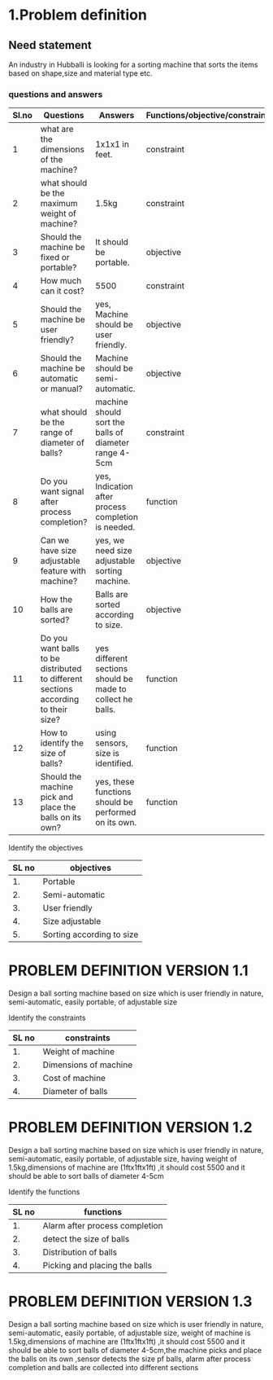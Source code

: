 # 1.Problem definition
## Need statement 
An industry in Hubballi is looking for a sorting machine that sorts the items based on shape,size and material type etc.




 ### questions and answers
|Sl.no |Questions |Answers |Functions/objective/constraints|
|------|----------|--------|-------------------------------|
|1|what are the dimensions of the machine?|1x1x1 in feet. |constraint|
|2|what should be the maximum weight of machine?|1.5kg|constraint|
|3|Should the machine be fixed or portable?|It should be portable. |objective|
|4|How much can it cost?|5500|constraint|
|5|Should the machine be user friendly?|yes, Machine should be user friendly. |objective|
|6|Should the machine be automatic or manual?|Machine should be semi-automatic. |objective|
|7|what should be the range of diameter of balls?|machine should sort the balls of diameter range 4-5cm|constraint|
|8|Do you want signal after process completion?|yes, Indication after process completion is needed. |function|
|9|Can we have size adjustable feature with machine?|yes, we need size adjustable sorting machine. |objective|
|10|How the balls are sorted?|Balls are sorted according to size. |objective|
|11|Do you want balls to be distributed to different sections according to their size?|yes different sections should be made to collect he balls. |function|
|12|How to identify the size of balls?|using sensors, size is identified. |function|
|13|Should the machine pick and place the balls on its own?|yes, these functions should be performed on its own. |function|


Identify the objectives


|SL no |objectives|
|------|----------|
|1.| Portable|
|2.| Semi-automatic |
|3.| User friendly|
|4.| Size adjustable|
|5.| Sorting according to size|

# PROBLEM DEFINITION VERSION  1.1
Design a  ball sorting machine based on size which is user friendly in nature, semi-automatic, easily portable, of adjustable size 

Identify the constraints

|SL no |constraints|
|------|-----------|
|1.|Weight of machine|
|2.|Dimensions of machine|
|3.|Cost of machine|
|4.|Diameter of balls|

#  PROBLEM DEFINITION VERSION  1.2
Design a  ball sorting machine based on size which is user friendly in nature, semi-automatic, easily portable, of adjustable size, having weight of 1.5kg,dimensions of machine are (1ftx1ftx1ft) ,it should cost 5500 and it should be able to sort balls of diameter 4-5cm


Identify the functions

|SL no |functions|
|------|---------|
|1.|Alarm after process completion|
|2.| detect the size of balls |
|3.|Distribution of balls |
|4.| Picking and placing the balls| 

# PROBLEM DEFINITION VERSION  1.3
Design a  ball sorting machine based on size which is user friendly in nature, semi-automatic, easily portable, of adjustable size, weight of machine is 1.5kg,dimensions of machine are (1ftx1ftx1ft) ,it should cost 5500 and it should be able to sort balls of diameter 4-5cm,the machine picks and place the balls on its own ,sensor detects the size pf balls, alarm after process completion and balls are collected into different sections














 